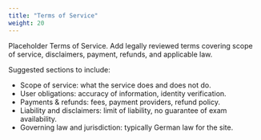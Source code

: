 ```yaml
---
title: "Terms of Service"
weight: 20
---
```


Placeholder Terms of Service. Add legally reviewed terms covering scope of service, disclaimers, payment, refunds, and applicable law.

<!-- TODO: Add full terms -->

Suggested sections to include:

- Scope of service: what the service does and does not do.
- User obligations: accuracy of information, identity verification.
- Payments & refunds: fees, payment providers, refund policy.
- Liability and disclaimers: limit of liability, no guarantee of exam availability.
- Governing law and jurisdiction: typically German law for the site.

<!-- TODO: Replace with finalized, signed terms -->
